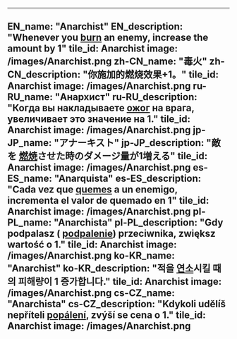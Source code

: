 ---

EN_name: "Anarchist"
EN_description: "Whenever you  <u>burn</u> an enemy, increase the amount by 1"
tile_id: Anarchist
image: /images/Anarchist.png
zh-CN_name: "毒火"
zh-CN_description: "你施加的燃烧效果+1。"
tile_id: Anarchist
image: /images/Anarchist.png
ru-RU_name: "Анархист"
ru-RU_description: "Когда вы накладываете  <u>ожог</u> на врага, увеличивает это значение на 1."
tile_id: Anarchist
image: /images/Anarchist.png
jp-JP_name: "アナーキスト"
jp-JP_description: "敵を <u>燃焼</u>させた時のダメージ量が1増える"
tile_id: Anarchist
image: /images/Anarchist.png
es-ES_name: "Anarquista"
es-ES_description: "Cada vez que  <u>quemes</u> a un enemigo, incrementa el valor de quemado en 1"
tile_id: Anarchist
image: /images/Anarchist.png
pl-PL_name: "Anarchista"
pl-PL_description: "Gdy podpalasz ( <u>podpalenie</u>) przeciwnika, zwiększ wartość o 1."
tile_id: Anarchist
image: /images/Anarchist.png
ko-KR_name: "Anarchist"
ko-KR_description: "적을  <u>연소</u>시킬 때의 피해량이 1 증가합니다."
tile_id: Anarchist
image: /images/Anarchist.png
cs-CZ_name: "Anarchista"
cs-CZ_description: "Kdykoli udělíš nepříteli  <u>popálení</u>, zvýší se cena o 1."
tile_id: Anarchist
image: /images/Anarchist.png
---